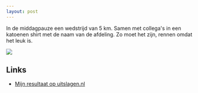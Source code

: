 ```yaml
---
layout: post
---
```


In de middagpauze een wedstrijd van 5 km. Samen met collega's in een katoenen shirt met de naam van de afdeling. Zo moet het zijn, rennen omdat het leuk is.

![](https://s-media-cache-ak0.pinimg.com/originals/fc/9b/33/fc9b331bec3bd869106bdc9f6d51b752.jpg)

## Links
* [Mijn resultaat op uitslagen.nl](http://bit.ly/17nPs4P "uitslagen.nl")